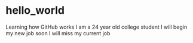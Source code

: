 # hello_world
Learning how GitHub works
I am a 24 year old college student
I will begin my new job soon
I will miss my current job 
